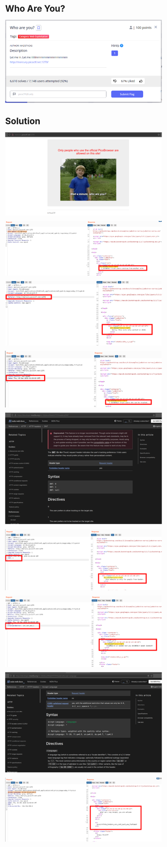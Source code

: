 # Who Are You?

![](/assets_md/Pasted%20image%2020220529103242.png)

# Solution

![](/assets_md/Pasted%20image%2020220529103430.png)

![](/assets_md/Pasted%20image%2020220529113149.png)

![](/assets_md/Pasted%20image%2020220529113242.png)

![](/assets_md/Pasted%20image%2020220529113352.png)

![](/assets_md/Pasted%20image%2020220529113524.png)

![](/assets_md/Pasted%20image%2020220529113623.png)

![](/assets_md/Pasted%20image%2020220529114241.png)

![](/assets_md/Pasted%20image%2020220529113724.png)

![](/assets_md/Pasted%20image%2020220529114349.png)

